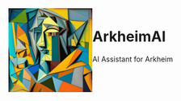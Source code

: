 <img align="left" width="33%" src="https://github.com/polrk/ArkheimAI/blob/main/kandinsky-download-1685804052726.jpg?raw=true"> 

# ArkheimAI
AI Assistant for Arkheim
